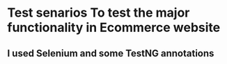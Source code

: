 #  Test senarios To test the major functionality in Ecommerce website
## I used Selenium and some TestNG annotations
